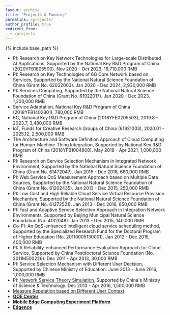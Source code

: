 ```yaml
---
layout: archive
title: "Projects & Funding"
permalink: /projects/
author_profile: true
redirect_from:
  - /projects
---
```


{% include base_path %}

- PI: Research on Key Network Technologies for Large-scale Distributed AI Applications, Supported by the National Key R&D Program of China (2020YFB1805500). Nov 2020 - Oct 2023, 18,710,000 RMB
- PI: Research on Key Technologies of 6G Core Network based on Services, Supported by the National Natural Science Foundation of China (Grant No. 62032003). Jan 2020 - Dec 2024, 2,930,000 RMB
- PI: Services Computing, Supported by the National Natural Science Foundation of China (Grant No. 61922017). Jan 2020 - Dec 2023, 1,300,000 RMB
- Service Adaptation, National Key R&D Program of China (2018YFB1402801), 780,000 RMB
- 6G, National Key R&D Program of China (2018YFE0205503), 2019.8 - 2023.7, 3,480,000 RMB
- IoT, Funds for Creative Research Groups of China (61921003), 2020.01 - 2025.12, 2,500,000 RMB
- The Architecture and Software Definition Approach of Cloud Computing for Human-Machine-Thing Integration, Supported by National Key R&D Program of China (2018YFB1004800). May 2018 - Apr 2021, 1,000,000 RMB
- PI: Research on Service Selection Mechanism in Integrated Network Environment, Supported by the National Natural Science Foundation of China (Grant No. 61472047). Jan 2015 - Dec 2018, 660,000 RMB
- PI: Web Service QoS Measurement Approach based on Multiple Data Sources, Supported by the National Natural Science Foundation of China (Grant No. 61202435). Jan 2013 - Dec 2015, 250,000 RMB
- PI: Low Cost and High Reliable Cloud Service Virtual Resource Provision Mechanism, Supported by the National Natural Science Foundation of China (Grant No. 61272521). Jan 2013 - Dec 2016, 850,000 RMB
- PI: Fast and Adaptive Service Selection Approach in Integration Network Environments, Supported by Beijing Municipal Natural Science Foundation (No. 4132048). Jan 2013 - Dec 2015, 140,000 RMB
- Co-PI: An QoS-enhanced intelligent cloud service scheduling method, Supported by the Specialized Research Fund for the Doctoral Program of Higher Education (No. 20110005130001). Jan 2012 - Dec 2015, 400,000 RMB
- PI: A Reliability-enhanced Performance Evaluation Approach for Cloud Service, Supported by China Postdoctoral Science Foundation (No. 2011M500226). Dec 2011 - Apr 2013, 30,000 RMB
- PI: Service Selection Mechanism with Different User Decision, Supported by Chinese Ministry of Education. June 2013 - June 2016, 1,000,000 RMB
- PI: [Network Service Theory Simulation](http://sguangwang.com/project/projects-webcloudsim.html), Supported by China's Ministry of Science & Technology. Dec 2013 - Apr 2016, 1,500,000 RMB
- [Measure Reputation based on Different User Context](http://sguangwang.com/project/projects-reputation.htm)
- [**QOE Center**](project/projects-QOE.html)
- [**Mobile Edge Computing Experiment Platform**](projects-MEC.html)
- [**Edgence**](http://www.edgence.org)